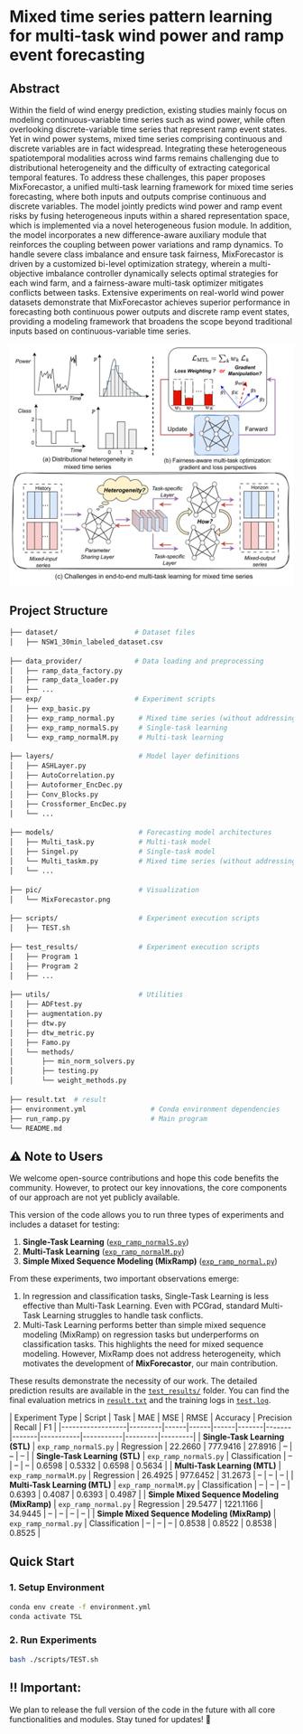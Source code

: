 # Mixed time series pattern learning for multi-task wind power and ramp event forecasting

## Abstract
Within the field of wind energy prediction, existing studies mainly focus on modeling continuous-variable time series such as wind power, while often overlooking discrete-variable time series that represent ramp event states. Yet in wind power systems, mixed time series comprising continuous and discrete variables are in fact widespread. Integrating these heterogeneous spatiotemporal modalities across wind farms remains challenging due to distributional heterogeneity and the difficulty of extracting categorical temporal features. To address these challenges, this paper proposes MixForecastor, a unified multi-task learning framework for mixed time series forecasting, where both inputs and outputs comprise continuous and discrete variables. The model jointly predicts wind power and ramp event risks by fusing heterogeneous inputs within a shared representation space, which is implemented via a novel heterogeneous fusion module. In addition, the model incorporates a new difference-aware auxiliary module that reinforces the coupling between power variations and ramp dynamics. To handle severe class imbalance and ensure task fairness, MixForecastor is driven by a customized bi-level optimization strategy, wherein a multi-objective imbalance controller dynamically selects optimal strategies for each wind farm, and a fairness-aware multi-task optimizer mitigates conflicts between tasks. Extensive experiments on real-world wind power datasets demonstrate that MixForecastor achieves superior performance in forecasting both continuous power outputs and discrete ramp event states, providing a modeling framework that broadens the scope beyond traditional inputs based on continuous-variable time series.

<p align="center"> 
    <img src="./pic/MixForecastor.png" width="600">
</p>


## Project Structure

```bash
├── dataset/                   # Dataset files
│   ├── NSW1_30min_labeled_dataset.csv

├── data_provider/             # Data loading and preprocessing
│   ├── ramp_data_factory.py
│   ├── ramp_data_loader.py
│   ├── ...
├── exp/                       # Experiment scripts
│   ├── exp_basic.py
│   ├── exp_ramp_normal.py      # Mixed time series (without addressing heterogeneity)
│   ├── exp_ramp_normalS.py     # Single-task learning
│   └── exp_ramp_normalM.py     # Multi-task learning

├── layers/                     # Model layer definitions
│   ├── ASHLayer.py
│   ├── AutoCorrelation.py
│   ├── Autoformer_EncDec.py
│   ├── Conv_Blocks.py
│   ├── Crossformer_EncDec.py
│   └── ... 

├── models/                     # Forecasting model architectures
│   ├── Multi_task.py           # Multi-task model
│   ├── Singel.py               # Single-task model
│   └── Multi_taskm.py          # Mixed time series (without addressing heterogeneity)
│   └── ...

├── pic/                        # Visualization
│   └── MixForecastor.png

├── scripts/                    # Experiment execution scripts
│   ├── TEST.sh

├── test_results/               # Experiment execution scripts
│   ├── Program 1
│   ├── Program 2
│   ├── ...

├── utils/                      # Utilities
│   ├── ADFtest.py
│   ├── augmentation.py
│   ├── dtw.py
│   ├── dtw_metric.py
│   ├── Famo.py
│   └── methods/
│       ├── min_norm_solvers.py
│       ├── testing.py
│       └── weight_methods.py

├── result.txt  # result
├── environment.yml                # Conda environment dependencies
├── run_ramp.py                    # Main program
└── README.md
```

## ⚠️ Note to Users

We welcome open-source contributions and hope this code benefits the community. However, to protect our key innovations, the core components of our approach are not yet publicly available.

This version of the code allows you to run three types of experiments and includes a dataset for testing:

1. **Single-Task Learning** ([`exp_ramp_normalS.py`](./exp/exp_ramp_normalS.py))
2. **Multi-Task Learning** ([`exp_ramp_normalM.py`](./exp/exp_ramp_normalM.py))
3. **Simple Mixed Sequence Modeling (MixRamp)** ([`exp_ramp_normal.py`](./exp/exp_ramp_normal.py))

From these experiments, two important observations emerge:

1. In regression and classification tasks, Single-Task Learning is less effective than Multi-Task Learning. Even with PCGrad, standard Multi-Task Learning struggles to handle task conflicts.
2. Multi-Task Learning performs better than simple mixed sequence modeling (MixRamp) on regression tasks but underperforms on classification tasks. This highlights the need for mixed sequence modeling. However, MixRamp does not address heterogeneity, which motivates the development of **MixForecastor**, our main contribution.


These results demonstrate the necessity of our work. The detailed prediction results are available in the [`test_results/`](./test_results) folder. You can find the final evaluation metrics in [`result.txt`](./result.txt) and the training logs in [`test.log`](./test.log).

| Experiment Type | Script | Task | MAE | MSE | RMSE | Accuracy | Precision | Recall | F1 |
|------------------|---------|------|------|------|-------|-------|-------|-----------|-----------|---------|---------|
| **Single-Task Learning (STL)** | `exp_ramp_normalS.py` | Regression | 22.2660 | 777.9416 | 27.8916  | – | – | – |
| **Single-Task Learning (STL)** | `exp_ramp_normalS.py` | Classification | – | – | – | 0.6598 | 0.5332 | 0.6598 | 0.5634 |
| **Multi-Task Learning (MTL)** | `exp_ramp_normalM.py` | Regression | 26.4925 | 977.6452 | 31.2673 | – | – | – |
| **Multi-Task Learning (MTL)** | `exp_ramp_normalM.py` | Classification | – | – | – | 0.6393 | 0.4087 | 0.6393 | 0.4987 |
| **Simple Mixed Sequence Modeling (MixRamp)** | `exp_ramp_normal.py` | Regression | 29.5477 | 1221.1166 | 34.9445 | – | – | – | – |
| **Simple Mixed Sequence Modeling (MixRamp)** | `exp_ramp_normal.py` | Classification | – | – | – | 0.8538 | 0.8522 | 0.8538 | 0.8525 |


##  Quick Start

### 1. Setup Environment
```bash
conda env create -f environment.yml
conda activate TSL
```

### 2. Run Experiments
```bash
bash ./scripts/TEST.sh
```
## ‼️ **Important:**
We plan to release the full version of the code in the future with all core functionalities and modules. Stay tuned for updates! 🚀
